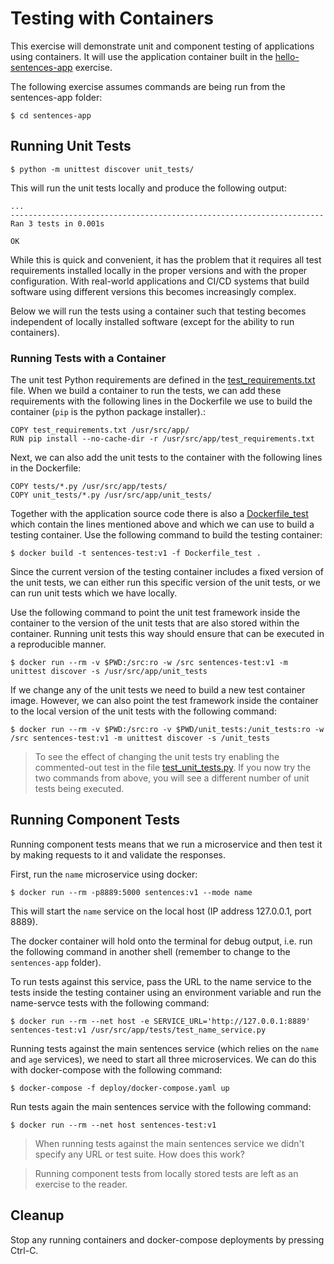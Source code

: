 # Testing with Containers

This exercise will demonstrate unit and component testing of applications using
containers.  It will use the application container built in the
[hello-sentences-app](hello-sentences-app.md) exercise.

The following exercise assumes commands are being run from the sentences-app
folder:

```shell
$ cd sentences-app
```

## Running Unit Tests

```shell
$ python -m unittest discover unit_tests/
```

This will run the unit tests locally and produce the following output:

```
...
----------------------------------------------------------------------
Ran 3 tests in 0.001s

OK
```

While this is quick and convenient, it has the problem that it requires all test
requirements installed locally in the proper versions and with the proper
configuration. With real-world applications and CI/CD systems that build
software using different versions this becomes increasingly complex.

Below we will run the tests using a container such that testing becomes
independent of locally installed software (except for the ability to run
containers).

### Running Tests with a Container

The unit test Python requirements are defined in the
[test_requirements.txt](sentences-app/test_requirements.txt) file. When we build a container
to run the tests, we can add these requirements with the following lines in the
Dockerfile we use to build the container (`pip` is the python package
installer).:

```
COPY test_requirements.txt /usr/src/app/
RUN pip install --no-cache-dir -r /usr/src/app/test_requirements.txt
```

Next, we can also add the unit tests to the container with the following lines
in the Dockerfile:

```
COPY tests/*.py /usr/src/app/tests/
COPY unit_tests/*.py /usr/src/app/unit_tests/
```

Together with the application source code there is also a
[Dockerfile_test](sentences-app/Dockerfile_test) which contain the lines mentioned above and
which we can use to build a testing container. Use the following command to
build the testing container:

```shell
$ docker build -t sentences-test:v1 -f Dockerfile_test .
```

Since the current version of the testing container includes a fixed version of
the unit tests, we can either run this specific version of the unit tests, or we
can run unit tests which we have locally.

Use the following command to point the unit test framework inside the container
to the version of the unit tests that are also stored within the
container. Running unit tests this way should ensure that can be executed in a
reproducible manner.

```shell
$ docker run --rm -v $PWD:/src:ro -w /src sentences-test:v1 -m unittest discover -s /usr/src/app/unit_tests
```

If we change any of the unit tests we need to build a new test container
image. However, we can also point the test framework inside the container to the
local version of the unit tests with the following command:

```shell
$ docker run --rm -v $PWD:/src:ro -v $PWD/unit_tests:/unit_tests:ro -w /src sentences-test:v1 -m unittest discover -s /unit_tests
```

> To see the effect of changing the unit tests try enabling the commented-out
> test in the file [test_unit_tests.py](sentences-app/unit_tests/test_unit_tests.py). If you
> now try the two commands from above, you will see a different number of unit
> tests being executed.

## Running Component Tests

Running component tests means that we run a microservice and then test it by
making requests to it and validate the responses.

First, run the `name` microservice using docker:

```shell
$ docker run --rm -p8889:5000 sentences:v1 --mode name
```

This will start the `name` service on the local host (IP address 127.0.0.1, port 8889).

The docker container will hold onto the terminal for debug output, i.e. run the
following command in another shell (remember to change to the `sentences-app`
folder).

To run tests against this service, pass the URL to the name service to the tests
inside the testing container using an environment variable and run the
name-servce tests with the following command:

```shell
$ docker run --rm --net host -e SERVICE_URL='http://127.0.0.1:8889' sentences-test:v1 /usr/src/app/tests/test_name_service.py
```

Running tests against the main sentences service (which relies on the `name` and
`age` services), we need to start all three microservices. We can do this with
docker-compose with the following command:

```shell
$ docker-compose -f deploy/docker-compose.yaml up
```

Run tests again the main sentences service with the following command:

```shell
$ docker run --rm --net host sentences-test:v1
```

> When running tests against the main sentences service we didn't specify any
> URL or test suite. How does this work?

> Running component tests from locally stored tests are left as an exercise to
> the reader.


## Cleanup

Stop any running containers and docker-compose deployments by pressing Ctrl-C.
